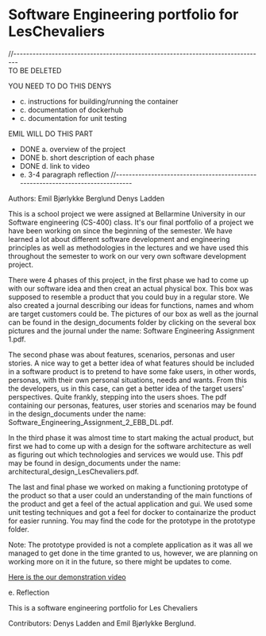 # Software Engineering portfolio for LesChevaliers

//-------------------------------------------------------------------------------
 <br /> TO BE DELETED


YOU NEED TO DO THIS DENYS
- c. instructions for building/running the container
- c. documentation of dockerhub
- c. documentation for unit testing

EMIL WILL DO THIS PART
- DONE a. overview of the project
- DONE b. short description of each phase
- DONE d. link to video
- e. 3-4 paragraph reflection
//-------------------------------------------------------------------------------


Authors:
Emil Bjørlykke Berglund
Denys Ladden

This is a school project we were assigned at Bellarmine University in our Software engineering (CS-400) class. It's our final portfolio of a project we have been working on since the beginning of the semester. We have learned a lot about different software development and engineering principles as well as methodologies in the lectures and we have used this throughout the semester to work on our very own software development project.

There were 4 phases of this project, in the first phase we had to come up with our software idea and then creat an actual physical box. This box was supposed to resemble a product that you could buy in a regular store. We also created a journal describing our ideas for functions, names and whom are target customers could be. The pictures of our box as well as the journal can be found in the design_documents folder by clicking on the several box pictures and the journal under the name: Software Engineering Assignment 1.pdf.

The second phase was about features, scenarios, personas and user stories. A nice way to get a better idea of what features should be included in a software product is to pretend to have some fake users, in other words, personas, with their own personal situations, needs and wants. From this the developers, us in this case, can get a better idea of the target users' perspectives. Quite frankly, stepping into the users shoes. The pdf containing our personas, features, user stories and scenarios may be found in the design_documents under the name: Software_Engineering_Assignment_2_EBB_DL.pdf.

In the third phase it was almost time to start making the actual product, but first we had to come up with a design for the software architecture as well as figuring out which technologies and services we would use. This pdf may be found in design_documents under the name: architectural_design_LesChevaliers.pdf.

The last and final phase we worked on making a functioning prototype of the product so that a user could an understanding of the main functions of the product and get a feel of the actual application and gui. We used some unit testing techniques and got a feel for docker to containarize the product for easier running. You may find the code for the prototype in the prototype folder.

Note: The prototype provided is not a complete application as it was all we managed to get done in the time granted to us, however, we are planning on working more on it in the future, so there might be updates to come.



[Here is the our demonstration video](https://video.bellarmine.edu/media/Kaffi-video/1_6le1czmp/232612703) <br />


e. Reflection


This is a software engineering portfolio for Les Chevaliers

Contributors: Denys Ladden and Emil Bjørlykke Berglund.
